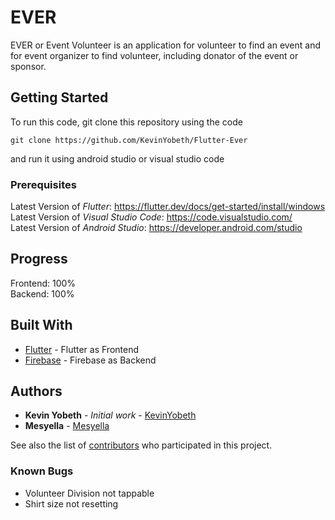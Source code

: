 # EVER

EVER or Event Volunteer is an application for volunteer to find an event and for event organizer to find volunteer, including donator of the event or sponsor.

## Getting Started

To run this code, git clone this repository using the code
```
git clone https://github.com/KevinYobeth/Flutter-Ever
```
and run it using android studio or visual studio code

### Prerequisites
Latest Version of *Flutter*: https://flutter.dev/docs/get-started/install/windows  
Latest Version of *Visual Studio Code*: https://code.visualstudio.com/  
Latest Version of *Android Studio*: https://developer.android.com/studio  

## Progress
Frontend: 100%  
Backend: 100%

## Built With

* [Flutter](https://flutter.dev/) - Flutter as Frontend
* [Firebase](https://firebase.google.com/) - Firebase as Backend

## Authors

* **Kevin Yobeth** - *Initial work* - [KevinYobeth](https://github.com/Kevinyobeth)
* **Mesyella** - [Mesyella](https://github.com/Mesyella)

See also the list of [contributors](https://github.com/KevinYobeth/Flutter-Ever/contributors) who participated in this project.

### Known Bugs
- Volunteer Division not tappable
- Shirt size not resetting   
